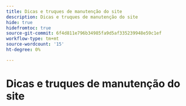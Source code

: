 ```yaml
---
title: Dicas e truques de manutenção do site
description: Dicas e truques de manutenção do site
hide: true
hidefromtoc: true
source-git-commit: 6f4d811e796b34985fa9d5af335239948e59c1ef
workflow-type: tm+mt
source-wordcount: '15'
ht-degree: 0%

---
```



# Dicas e truques de manutenção do site
